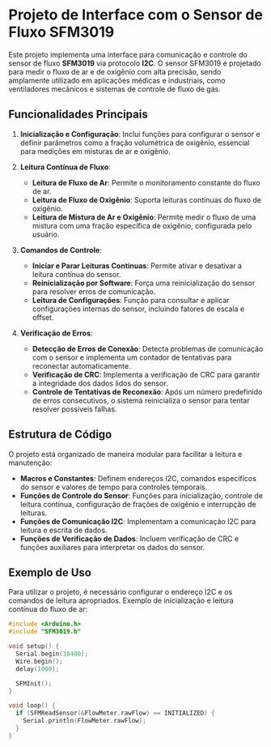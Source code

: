 # Projeto de Interface com o Sensor de Fluxo SFM3019

Este projeto implementa uma interface para comunicação e controle do sensor de fluxo **SFM3019** via protocolo **I2C**. O sensor SFM3019 é projetado para medir o fluxo de ar e de oxigênio com alta precisão, sendo amplamente utilizado em aplicações médicas e industriais, como ventiladores mecânicos e sistemas de controle de fluxo de gás.

## Funcionalidades Principais

1. **Inicialização e Configuração**: Inclui funções para configurar o sensor e definir parâmetros como a fração volumétrica de oxigênio, essencial para medições em misturas de ar e oxigênio.

2. **Leitura Contínua de Fluxo**:
   - **Leitura de Fluxo de Ar**: Permite o monitoramento constante do fluxo de ar.
   - **Leitura de Fluxo de Oxigênio**: Suporta leituras contínuas do fluxo de oxigênio.
   - **Leitura de Mistura de Ar e Oxigênio**: Permite medir o fluxo de uma mistura com uma fração específica de oxigênio, configurada pelo usuário.

3. **Comandos de Controle**:
   - **Iniciar e Parar Leituras Contínuas**: Permite ativar e desativar a leitura contínua do sensor.
   - **Reinicialização por Software**: Força uma reinicialização do sensor para resolver erros de comunicação.
   - **Leitura de Configurações**: Função para consultar e aplicar configurações internas do sensor, incluindo fatores de escala e offset.

4. **Verificação de Erros**:
   - **Detecção de Erros de Conexão**: Detecta problemas de comunicação com o sensor e implementa um contador de tentativas para reconectar automaticamente.
   - **Verificação de CRC**: Implementa a verificação de CRC para garantir a integridade dos dados lidos do sensor.
   - **Controle de Tentativas de Reconexão**: Após um número predefinido de erros consecutivos, o sistema reinicializa o sensor para tentar resolver possíveis falhas.

## Estrutura de Código

O projeto está organizado de maneira modular para facilitar a leitura e manutenção:

- **Macros e Constantes**: Definem endereços I2C, comandos específicos do sensor e valores de tempo para controles temporais.
- **Funções de Controle do Sensor**: Funções para inicialização, controle de leitura contínua, configuração de frações de oxigênio e interrupção de leituras.
- **Funções de Comunicação I2C**: Implementam a comunicação I2C para leitura e escrita de dados.
- **Funções de Verificação de Dados**: Incluem verificação de CRC e funções auxiliares para interpretar os dados do sensor.

## Exemplo de Uso

Para utilizar o projeto, é necessário configurar o endereço I2C e os comandos de leitura apropriados. Exemplo de inicialização e leitura contínua do fluxo de ar:

```cpp
#include <Arduino.h>
#include "SFM3019.h"

void setup() {
  Serial.begin(38400);
  Wire.begin();
  delay(1000);

  SFMInit();
}

void loop() {
  if (SFMReadSensor(&FlowMeter.rawFlow) == INITIALIZED) {
    Serial.println(FlowMeter.rawFlow);
  }
}
